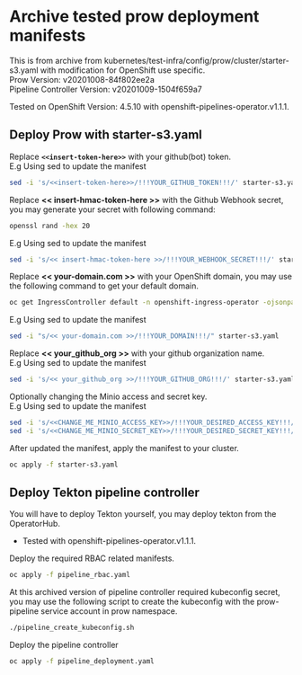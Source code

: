 # Archive tested prow deployment manifests
This is from archive from kubernetes/test-infra/config/prow/cluster/starter-s3.yaml with modification for OpenShift use specific.  
Prow Version: v20201008-84f802ee2a  
Pipeline Controller Version: v20201009-1504f659a7  
  
Tested on OpenShift Version: 4.5.10 with openshift-pipelines-operator.v1.1.1.

## Deploy Prow with starter-s3.yaml
Replace **`<<insert-token-here>>`** with your github(bot) token.  
E.g Using sed to update the manifest
```bash
sed -i 's/<<insert-token-here>>/!!!YOUR_GITHUB_TOKEN!!!/' starter-s3.yaml
```
Replace **<< insert-hmac-token-here >>** with the Github Webhook secret, you may generate your secret with following command:
```bash
openssl rand -hex 20
```
E.g Using sed to update the manifest
```bash
sed -i 's/<< insert-hmac-token-here >>/!!!YOUR_WEBHOOK_SECRET!!!/' starter-s3.yaml
```
Replace **<< your-domain.com >>** with your OpenShift domain, you may use the following command to get your default domain.
```bash
oc get IngressController default -n openshift-ingress-operator -ojsonpath='{.status.domain}'
```
E.g Using sed to update the manifest
```bash
sed -i "s/<< your-domain.com >>/!!!YOUR_DOMAIN!!!/" starter-s3.yaml
```
Replace **<< your_github_org >>** with your github organization name.  
E.g Using sed to update the manifest
```bash
sed -i 's/<< your_github_org >>/!!!YOUR_GITHUB_ORG!!!/' starter-s3.yaml
```
Optionally changing the Minio access and secret key.  
E.g Using sed to update the manifest
```bash
sed -i 's/<<CHANGE_ME_MINIO_ACCESS_KEY>>/!!!YOUR_DESIRED_ACCESS_KEY!!!/' starter-s3.yaml
sed -i 's/<<CHANGE_ME_MINIO_SECRET_KEY>>/!!!YOUR_DESIRED_SECRET_KEY!!!/' starter-s3.yaml
```
After updated the manifest, apply the manifest to your cluster.
```bash
oc apply -f starter-s3.yaml
```
## Deploy Tekton pipeline controller
You will have to deploy Tekton yourself, you may deploy tekton from the OperatorHub.  
* Tested with openshift-pipelines-operator.v1.1.1.  
  
Deploy the required RBAC related manifests.
```bash
oc apply -f pipeline_rbac.yaml
```
At this archived version of pipeline controller required kubeconfig secret, you may use the following script to create the kubeconfig with the prow-pipeline service account in prow namespace.
```bash
./pipeline_create_kubeconfig.sh
```
Deploy the pipeline controller
```bash 
oc apply -f pipeline_deployment.yaml
```
